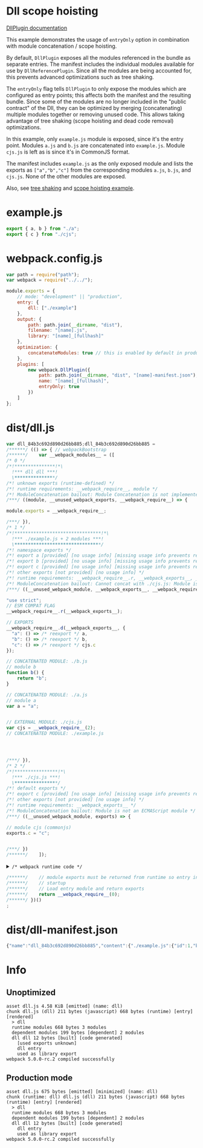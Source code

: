 # Dll scope hoisting

[DllPlugin documentation](https://webpack.js.org/plugins/dll-plugin)

This example demonstrates the usage of `entryOnly` option in combination with module concatenation / scope hoisting.

By default, `DllPlugin` exposes all the modules referenced in the bundle as separate entries.
The manifest includes the individual modules available for use by `DllReferencePlugin`.
Since all the modules are being accounted for, this prevents advanced optimizations such as tree shaking.

The `entryOnly` flag tells `DllPlugin` to only expose the modules which are configured as entry points;
this affects both the manifest and the resulting bundle.
Since some of the modules are no longer included in the "public contract" of the Dll,
they can be optimized by merging (concatenating) multiple modules together or removing unused code.
This allows taking advantage of tree shaking (scope hoisting and dead code removal) optimizations.

In this example, only `example.js` module is exposed, since it's the entry point.
Modules `a.js` and `b.js` are concatenated into `example.js`.
Module `cjs.js` is left as is since it's in CommonJS format.

The manifest includes `example.js` as the only exposed module and lists the exports as `["a","b","c"]`
from the corresponding modules `a.js`, `b.js`, and `cjs.js`. None of the other modules are exposed.

Also, see [tree shaking](https://github.com/webpack/webpack/tree/master/examples/harmony-unused)
and [scope hoisting example](https://github.com/webpack/webpack/tree/master/examples/scope-hoisting).

# example.js

```javascript
export { a, b } from "./a";
export { c } from "./cjs";
```

# webpack.config.js

```javascript
var path = require("path");
var webpack = require("../../");

module.exports = {
	// mode: "development" || "production",
	entry: {
		dll: ["./example"]
	},
	output: {
		path: path.join(__dirname, "dist"),
		filename: "[name].js",
		library: "[name]_[fullhash]"
	},
	optimization: {
		concatenateModules: true // this is enabled by default in production mode
	},
	plugins: [
		new webpack.DllPlugin({
			path: path.join(__dirname, "dist", "[name]-manifest.json"),
			name: "[name]_[fullhash]",
			entryOnly: true
		})
	]
};
```

# dist/dll.js

```javascript
var dll_84b3c692d890d26bb885;dll_84b3c692d890d26bb885 =
/******/ (() => { // webpackBootstrap
/******/ 	var __webpack_modules__ = ([
/* 0 */
/*!***************!*\
  !*** dll dll ***!
  \***************/
/*! unknown exports (runtime-defined) */
/*! runtime requirements: __webpack_require__, module */
/*! ModuleConcatenation bailout: Module Concatenation is not implemented for DllModule */
/***/ ((module, __unused_webpack_exports, __webpack_require__) => {

module.exports = __webpack_require__;

/***/ }),
/* 1 */
/*!********************************!*\
  !*** ./example.js + 2 modules ***!
  \********************************/
/*! namespace exports */
/*! export a [provided] [no usage info] [missing usage info prevents renaming] -> ./a.js .a */
/*! export b [provided] [no usage info] [missing usage info prevents renaming] -> ./b.js .b */
/*! export c [provided] [no usage info] [missing usage info prevents renaming] -> ./cjs.js .c */
/*! other exports [not provided] [no usage info] */
/*! runtime requirements: __webpack_require__.r, __webpack_exports__, __webpack_require__.d, __webpack_require__, __webpack_require__.* */
/*! ModuleConcatenation bailout: Cannot concat with ./cjs.js: Module is not an ECMAScript module */
/***/ ((__unused_webpack_module, __webpack_exports__, __webpack_require__) => {

"use strict";
// ESM COMPAT FLAG
__webpack_require__.r(__webpack_exports__);

// EXPORTS
__webpack_require__.d(__webpack_exports__, {
  "a": () => /* reexport */ a,
  "b": () => /* reexport */ b,
  "c": () => /* reexport */ cjs.c
});

// CONCATENATED MODULE: ./b.js
// module b
function b() {
	return "b";
}

// CONCATENATED MODULE: ./a.js
// module a
var a = "a";


// EXTERNAL MODULE: ./cjs.js
var cjs = __webpack_require__(2);
// CONCATENATED MODULE: ./example.js




/***/ }),
/* 2 */
/*!****************!*\
  !*** ./cjs.js ***!
  \****************/
/*! default exports */
/*! export c [provided] [no usage info] [missing usage info prevents renaming] */
/*! other exports [not provided] [no usage info] */
/*! runtime requirements: __webpack_exports__ */
/*! ModuleConcatenation bailout: Module is not an ECMAScript module */
/***/ ((__unused_webpack_module, exports) => {

// module cjs (commonjs)
exports.c = "c";


/***/ })
/******/ 	]);
```

<details><summary><code>/* webpack runtime code */</code></summary>

``` js
/************************************************************************/
/******/ 	// The module cache
/******/ 	var __webpack_module_cache__ = {};
/******/ 	
/******/ 	// The require function
/******/ 	function __webpack_require__(moduleId) {
/******/ 		// Check if module is in cache
/******/ 		if(__webpack_module_cache__[moduleId]) {
/******/ 			return __webpack_module_cache__[moduleId].exports;
/******/ 		}
/******/ 		// Create a new module (and put it into the cache)
/******/ 		var module = __webpack_module_cache__[moduleId] = {
/******/ 			// no module.id needed
/******/ 			// no module.loaded needed
/******/ 			exports: {}
/******/ 		};
/******/ 	
/******/ 		// Execute the module function
/******/ 		__webpack_modules__[moduleId](module, module.exports, __webpack_require__);
/******/ 	
/******/ 		// Return the exports of the module
/******/ 		return module.exports;
/******/ 	}
/******/ 	
/************************************************************************/
/******/ 	/* webpack/runtime/define property getters */
/******/ 	(() => {
/******/ 		// define getter functions for harmony exports
/******/ 		__webpack_require__.d = (exports, definition) => {
/******/ 			for(var key in definition) {
/******/ 				if(__webpack_require__.o(definition, key) && !__webpack_require__.o(exports, key)) {
/******/ 					Object.defineProperty(exports, key, { enumerable: true, get: definition[key] });
/******/ 				}
/******/ 			}
/******/ 		};
/******/ 	})();
/******/ 	
/******/ 	/* webpack/runtime/hasOwnProperty shorthand */
/******/ 	(() => {
/******/ 		__webpack_require__.o = (obj, prop) => Object.prototype.hasOwnProperty.call(obj, prop)
/******/ 	})();
/******/ 	
/******/ 	/* webpack/runtime/make namespace object */
/******/ 	(() => {
/******/ 		// define __esModule on exports
/******/ 		__webpack_require__.r = (exports) => {
/******/ 			if(typeof Symbol !== 'undefined' && Symbol.toStringTag) {
/******/ 				Object.defineProperty(exports, Symbol.toStringTag, { value: 'Module' });
/******/ 			}
/******/ 			Object.defineProperty(exports, '__esModule', { value: true });
/******/ 		};
/******/ 	})();
/******/ 	
/************************************************************************/
```

</details>

``` js
/******/ 	// module exports must be returned from runtime so entry inlining is disabled
/******/ 	// startup
/******/ 	// Load entry module and return exports
/******/ 	return __webpack_require__(0);
/******/ })()
;
```

# dist/dll-manifest.json

```javascript
{"name":"dll_84b3c692d890d26bb885","content":{"./example.js":{"id":1,"buildMeta":{"exportsType":"namespace"},"exports":["a","b","c"]}}}
```

# Info

## Unoptimized

```
asset dll.js 4.58 KiB [emitted] (name: dll)
chunk dll.js (dll) 211 bytes (javascript) 668 bytes (runtime) [entry] [rendered]
  > dll
  runtime modules 668 bytes 3 modules
  dependent modules 199 bytes [dependent] 2 modules
  dll dll 12 bytes [built] [code generated]
    [used exports unknown]
    dll entry
    used as library export
webpack 5.0.0-rc.2 compiled successfully
```

## Production mode

```
asset dll.js 675 bytes [emitted] [minimized] (name: dll)
chunk (runtime: dll) dll.js (dll) 211 bytes (javascript) 668 bytes (runtime) [entry] [rendered]
  > dll
  runtime modules 668 bytes 3 modules
  dependent modules 199 bytes [dependent] 2 modules
  dll dll 12 bytes [built] [code generated]
    dll entry
    used as library export
webpack 5.0.0-rc.2 compiled successfully
```
